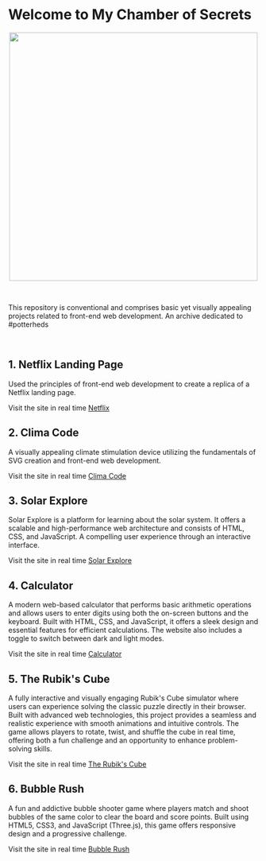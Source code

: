 # Welcome to My Chamber of Secrets
<p align="center"><img src="https://pm1.narvii.com/6831/5e8b1024f5fee5d43f45be8ca365cda5095865d8v2_hq.jpg" width="500"/></p>
<br>
<p>This repository is conventional and comprises basic yet visually appealing projects related to front-end web development. An archive dedicated to #potterheds </p>
<br>

## 1. Netflix Landing Page
   <p>Used the principles of front-end web development to create a replica of a Netflix landing page.</p>
   Visit the site in real time <a href="https://ottlandingpage.netlify.app/">Netflix</a>

## 2. Clima Code
   <p>A visually appealing climate stimulation device utilizing the fundamentals of SVG creation and front-end web development.</p>
   Visit the site in real time <a href="https://climacode-by-drs.netlify.app/">Clima Code</a>

   ## 3. Solar Explore
   <p>Solar Explore is a platform for learning about the solar system. It offers a scalable and high-performance web architecture and consists of HTML, CSS, and JavaScript. A compelling user experience through an interactive interface.</p>
   Visit the site in real time <a href="https://solar-explore-drs.netlify.app/">Solar Explore</a>

   ## 4. Calculator
   <p>A modern web-based calculator that performs basic arithmetic operations and allows users to enter digits using both the on-screen buttons and the keyboard. Built with HTML, CSS, and JavaScript, it offers a sleek design and essential features for efficient calculations. The website also includes a toggle to switch between dark and light modes.</p>
   Visit the site in real time <a href="https://calculator-by-drs.netlify.app/">Calculator</a>

   ## 5. The Rubik's Cube
   <p>A fully interactive and visually engaging Rubik's Cube simulator where users can experience solving the classic puzzle directly in their browser. Built with advanced web technologies, this project provides a seamless and realistic experience with smooth animations and intuitive controls. The game allows players to rotate, twist, and shuffle the cube in real time, offering both a fun challenge and an opportunity to enhance problem-solving skills.</p>
   Visit the site in real time <a href="https://thecube-by-drs.netlify.app/">The Rubik's Cube</a>

   ## 6. Bubble Rush
   <p>A fun and addictive bubble shooter game where players match and shoot bubbles of the same color to clear the board and score points. Built using HTML5, CSS3, and JavaScript (Three.js), this game offers responsive design and a progressive challenge.</p>
    Visit the site in real time <a href="https://bubble-rush.netlify.app/">Bubble Rush</a>

